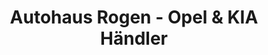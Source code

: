---
title: "Autohaus Rogen - Opel & KIA Händler"
url: /lienz/autohaus-rogen-opel-und-kia-haendler/
shop: Autohaus
---
